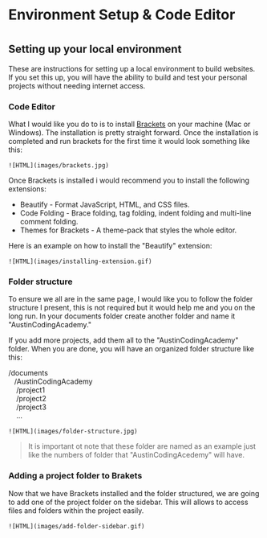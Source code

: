 <h1>Environment Setup & Code Editor<h1>

<h2>Setting up your local environment</h2>

These are instructions for setting up a local environment to build websites. If you set this up, you will have the ability to build and test your personal projects without needing internet access. 

<h3>Code Editor</h3>
What I would like you do to is to install <a href='http://brackets.io/'>Brackets</a> on your machine (Mac or Windows). The installation is pretty straight forward. Once the installation is completed and run brackets for the first time it would look something like this:

    ![HTML](images/brackets.jpg)

Once Brackets is installed i would recommend you to install the following extensions:
    <ul>
        <li>Beautify - Format JavaScript, HTML, and CSS files.</li>
        <li>Code Folding - Brace folding, tag folding, indent folding and multi-line comment folding.</li>
        <li>Themes for Brackets - A theme-pack that styles the whole editor.</li>
    </ul>

Here is an example on how to install the "Beautify" extension:

    ![HTML](images/installing-extension.gif)
    
<h3>Folder structure</h3>
To ensure we all are in the same page, I would like you to follow the folder structure I present, this is not required but it would help me and you on the long run. In your documents folder create another folder and name it "AustinCodingAcademy."

If you add more projects, add them all to the "AustinCodingAcademy" folder. When you are done, you will have an organized folder structure like this:

/documents<br>
&nbsp;&nbsp;&nbsp;/AustinCodingAcademy<br>
&nbsp;&nbsp;&nbsp;&nbsp;/project1<br>
&nbsp;&nbsp;&nbsp;&nbsp;/project2<br>
&nbsp;&nbsp;&nbsp;&nbsp;/project3<br>
&nbsp;&nbsp;&nbsp;&nbsp;...<br>

    ![HTML](images/folder-structure.jpg)

> It is important ot note that these folder are named as an example just like the numbers of folder that "AustinCodingAcedemy" will have.

<h3>Adding a project folder to Brakets</h3>
Now that we have Brackets installed and the folder structured, we are going to add one of the project folder on the sidebar. This will allows to access files and folders within the project easily.

    ![HTML](images/add-folder-sidebar.gif)

